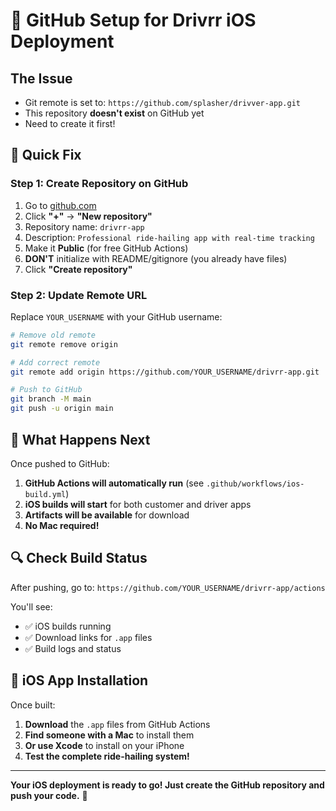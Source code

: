 # 🚀 GitHub Setup for Drivrr iOS Deployment

## The Issue
- Git remote is set to: `https://github.com/splasher/drivver-app.git`
- This repository **doesn't exist** on GitHub yet
- Need to create it first!

## 🔧 Quick Fix

### Step 1: Create Repository on GitHub
1. Go to [github.com](https://github.com)
2. Click **"+"** → **"New repository"**
3. Repository name: `drivrr-app`
4. Description: `Professional ride-hailing app with real-time tracking`
5. Make it **Public** (for free GitHub Actions)
6. **DON'T** initialize with README/gitignore (you already have files)
7. Click **"Create repository"**

### Step 2: Update Remote URL
Replace `YOUR_USERNAME` with your GitHub username:

```bash
# Remove old remote
git remote remove origin

# Add correct remote
git remote add origin https://github.com/YOUR_USERNAME/drivrr-app.git

# Push to GitHub
git branch -M main
git push -u origin main
```

## 🎉 What Happens Next

Once pushed to GitHub:
1. **GitHub Actions will automatically run** (see `.github/workflows/ios-build.yml`)
2. **iOS builds will start** for both customer and driver apps
3. **Artifacts will be available** for download
4. **No Mac required!**

## 🔍 Check Build Status

After pushing, go to:
`https://github.com/YOUR_USERNAME/drivrr-app/actions`

You'll see:
- ✅ iOS builds running
- ✅ Download links for `.app` files
- ✅ Build logs and status

## 📱 iOS App Installation

Once built:
1. **Download** the `.app` files from GitHub Actions
2. **Find someone with a Mac** to install them
3. **Or use Xcode** to install on your iPhone
4. **Test the complete ride-hailing system!**

---

**Your iOS deployment is ready to go! Just create the GitHub repository and push your code.** 🚀

